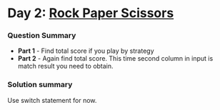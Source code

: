 # Day 2: [Rock Paper Scissors](https://adventofcode.com/2022/day/2)

### Question Summary
- **Part 1** - Find total score if you play by strategy
- **Part 2** - Again find total score. This time second column in input is match result you need to obtain. 

### Solution summary 

Use switch statement for now. 